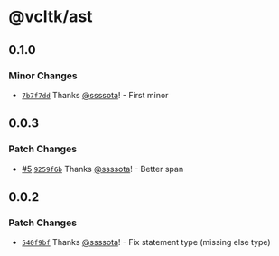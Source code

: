 # @vcltk/ast

## 0.1.0

### Minor Changes

- [`7b7f7dd`](https://github.com/ssssota/vcltk/commit/7b7f7dda59454b2cc17697cc5672c3e372992979) Thanks [@ssssota](https://github.com/ssssota)! - First minor

## 0.0.3

### Patch Changes

- [#5](https://github.com/ssssota/vcltk/pull/5) [`9259f6b`](https://github.com/ssssota/vcltk/commit/9259f6bcaa600873e50ea0a8d09811db66da9adb) Thanks [@ssssota](https://github.com/ssssota)! - Better span

## 0.0.2

### Patch Changes

- [`540f9bf`](https://github.com/ssssota/vcltk/commit/540f9bf9de021a9d6bddbf35ec9e5267b605492c) Thanks [@ssssota](https://github.com/ssssota)! - Fix statement type (missing else type)
